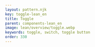 ```yaml
---
layout: pattern.njk
key: toggle-lean_en
title: Toggle
parent: components-lean_en
image: lean/overview/toggle.webp
keywords: toggle, switch, toggle button
order: 330
---
```


